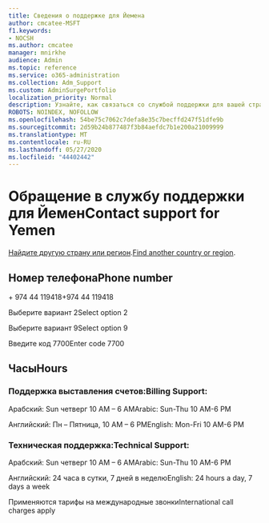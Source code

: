 ```yaml
---
title: Сведения о поддержке для Йемена
author: cmcatee-MSFT
f1.keywords:
- NOCSH
ms.author: cmcatee
manager: mnirkhe
audience: Admin
ms.topic: reference
ms.service: o365-administration
ms.collection: Adm_Support
ms.custom: AdminSurgePortfolio
localization_priority: Normal
description: Узнайте, как связаться со службой поддержки для вашей страны или региона.
ROBOTS: NOINDEX, NOFOLLOW
ms.openlocfilehash: 54be75c7062c7defa8e35c7becffd247f51dfe9b
ms.sourcegitcommit: 2d59b24b877487f3b84aefdc7b1e200a21009999
ms.translationtype: MT
ms.contentlocale: ru-RU
ms.lasthandoff: 05/27/2020
ms.locfileid: "44402442"
---
```

# <a name="contact-support-for-yemen"></a><span data-ttu-id="cfc31-103">Обращение в службу поддержки для Йемен</span><span class="sxs-lookup"><span data-stu-id="cfc31-103">Contact support for Yemen</span></span>

<span data-ttu-id="cfc31-104">[Найдите другую страну или регион](../contact-support-for-business-products.md).</span><span class="sxs-lookup"><span data-stu-id="cfc31-104">[Find another country or region](../contact-support-for-business-products.md).</span></span>

## <a name="phone-number"></a><span data-ttu-id="cfc31-105">Номер телефона</span><span class="sxs-lookup"><span data-stu-id="cfc31-105">Phone number</span></span>
<span data-ttu-id="cfc31-106">+ 974 44 119418</span><span class="sxs-lookup"><span data-stu-id="cfc31-106">+974 44 119418</span></span>

<span data-ttu-id="cfc31-107">Выберите вариант 2</span><span class="sxs-lookup"><span data-stu-id="cfc31-107">Select option 2</span></span>

<span data-ttu-id="cfc31-108">Выберите вариант 9</span><span class="sxs-lookup"><span data-stu-id="cfc31-108">Select option 9</span></span>

<span data-ttu-id="cfc31-109">Введите код 7700</span><span class="sxs-lookup"><span data-stu-id="cfc31-109">Enter code 7700</span></span>

## <a name="hours"></a><span data-ttu-id="cfc31-110">Часы</span><span class="sxs-lookup"><span data-stu-id="cfc31-110">Hours</span></span>
### <a name="billing-support"></a><span data-ttu-id="cfc31-111">Поддержка выставления счетов:</span><span class="sxs-lookup"><span data-stu-id="cfc31-111">Billing Support:</span></span>

<span data-ttu-id="cfc31-112">Арабский: Sun четверг 10 AM – 6 AM</span><span class="sxs-lookup"><span data-stu-id="cfc31-112">Arabic: Sun-Thu 10 AM-6 PM</span></span>

<span data-ttu-id="cfc31-113">Английский: Пн – Пятница, 10 AM – 6 PM</span><span class="sxs-lookup"><span data-stu-id="cfc31-113">English: Mon-Fri 10 AM-6 PM</span></span>

### <a name="technical-support"></a><span data-ttu-id="cfc31-114">Техническая поддержка:</span><span class="sxs-lookup"><span data-stu-id="cfc31-114">Technical Support:</span></span>

<span data-ttu-id="cfc31-115">Арабский: Sun четверг 10 AM – 6 AM</span><span class="sxs-lookup"><span data-stu-id="cfc31-115">Arabic: Sun-Thu 10 AM-6 PM</span></span>

<span data-ttu-id="cfc31-116">Английский: 24 часа в сутки, 7 дней в неделю</span><span class="sxs-lookup"><span data-stu-id="cfc31-116">English: 24 hours a day, 7 days a week</span></span>

<span data-ttu-id="cfc31-117">Применяются тарифы на международные звонки</span><span class="sxs-lookup"><span data-stu-id="cfc31-117">International call charges apply</span></span>

